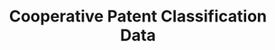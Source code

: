 ---
layout: default
bigquery: https://console.cloud.google.com/bigquery?p=patents-public-data&d=cpc&page=dataset
citation: '“Cooperative Patent Classification” by the EPO and USPTO, for public use. '
contributors: EPO, USPTO
cost: None
description: Cooperative Patent Classification Data contains the scheme and definitions
  of the Cooperative Patent Classification system for classifying patent documents.
  The CPC is the result of a partnership between the EPO and the USPTO in their joint
  effort to develop a common, internationally compatible classification system for
  technical documents, in particular patent publications, which will be used by both
  offices in the patent granting process
documentation: https://www.cooperativepatentclassification.org/cpcSchemeAndDefinitions
last_edit: 04/06/2022, 23:43:52
location: https://www.cooperativepatentclassification.org/index
maintained_by: USPTO, EPO
schema_fields:
- status
- informativeReferences
- parents
- dateRevised
- child_groups
- ipcConcordant
- synonyms
- titleFull
- date_revised
- applicationReferences
- limitingReferences
- definition
- residualReferences
- informative_references
- application_references
- ipc_concordant
- title_part
- not_allocatable
- breakdown_code
- children
- level
- additional_only
- notAllocatable
- title_full
- residual_references
- titlePart
- symbol
- breakdownCode
- limiting_references
- sizeCache
- childGroups
- glossary
shortname: cooperative_patent_classification
tags:
- patents
- science
title: Cooperative Patent Classification Data
uuid: 984374a7-16e9-4b35-9445-458daceb01bf
---